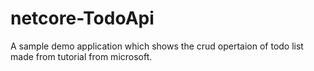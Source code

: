 # netcore-TodoApi
A sample demo application which shows the crud opertaion of todo list made from tutorial from microsoft.

